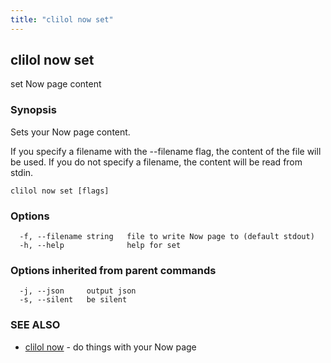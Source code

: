 ```yaml
---
title: "clilol now set"
---
```

## clilol now set

set Now page content

### Synopsis

Sets your Now page content.

If you specify a filename with the --filename flag, the content of the file
will be used. If you do not specify a filename, the content will be read
from stdin.

```
clilol now set [flags]
```

### Options

```
  -f, --filename string   file to write Now page to (default stdout)
  -h, --help              help for set
```

### Options inherited from parent commands

```
  -j, --json     output json
  -s, --silent   be silent
```

### SEE ALSO

* [clilol now](clilol_now.md)	 - do things with your Now page

